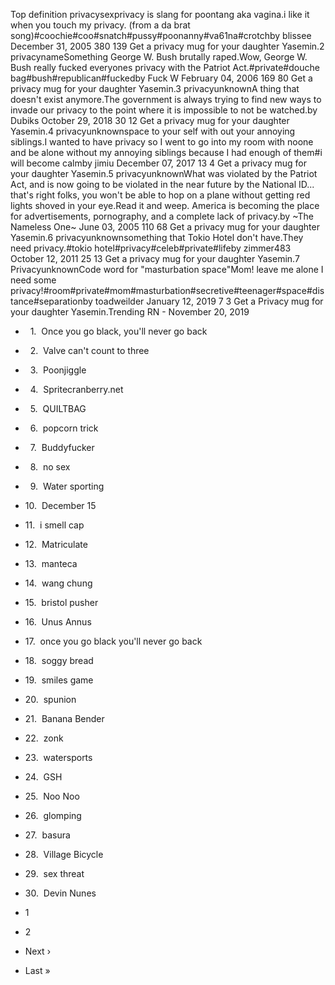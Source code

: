 Top definition privacysexprivacy is slang for poontang aka vagina.i like it when you touch my privacy. (from a da brat song)#coochie#coo#snatch#pussy#poonanny#va61na#crotchby blissee December 31, 2005 380 139 Get a privacy mug for your daughter Yasemin.2 privacynameSomething George W. Bush brutally raped.Wow, George W. Bush really fucked everyones privacy with the Patriot Act.#private#douche bag#bush#republican#fuckedby Fuck W February 04, 2006 169 80 Get a privacy mug for your daughter Yasemin.3 privacyunknownA thing that doesn't exist anymore.The government is always trying to find new ways to invade our privacy to the point where it is impossible to not be watched.by Dubiks October 29, 2018 30 12 Get a privacy mug for your daughter Yasemin.4 privacyunknownspace to your self with out your annoying siblings.I wanted to have privacy so I went to go into my room with noone and be alone without my annoying siblings because I had enough of them#i will become calmby jimiu December 07, 2017 13 4 Get a privacy mug for your daughter Yasemin.5 privacyunknownWhat was violated by the Patriot Act, and is now going to be violated in the near future by the National ID... that's right folks, you won't be able to hop on a plane without getting red lights shoved in your eye.Read it and weep. America is becoming the place for advertisements, pornography, and a complete lack of privacy.by ~The Nameless One~ June 03, 2005 110 68 Get a privacy mug for your daughter Yasemin.6 privacyunknownsomething that Tokio Hotel don't have.They need privacy.#tokio hotel#privacy#celeb#private#lifeby zimmer483 October 12, 2011 25 13 Get a privacy mug for your daughter Yasemin.7 PrivacyunknownCode word for "masturbation space"Mom! leave me alone I need some privacy!#room#private#mom#masturbation#secretive#teenager#space#distance#separationby toadweilder January 12, 2019 7 3 Get a Privacy mug for your daughter Yasemin.Trending RN - November 20, 2019

*     1.  Once you go black, you'll never go back
*     2.  Valve can't count to three
*     3.  Poonjiggle
*     4.  Spritecranberry.net
*     5.  QUILTBAG
*     6.  popcorn trick
*     7.  Buddyfucker
*     8.  no sex
*     9.  Water sporting
*   10.  December 15
*   11.  i smell cap
*   12.  Matriculate
*   13.  manteca
*   14.  wang chung
*   15.  bristol pusher
*   16.  Unus Annus
*   17.  once you go black you'll never go back
*   18.  soggy bread
*   19.  smiles game
*   20.  spunion
*   21.  Banana Bender
*   22.  zonk
*   23.  watersports
*   24.  GSH
*   25.  Noo Noo
*   26.  glomping
*   27.  basura
*   28.  Village Bicycle
*   29.  sex threat
*   30.  Devin Nunes

*   1
*   2
*   Next ›
*   Last »